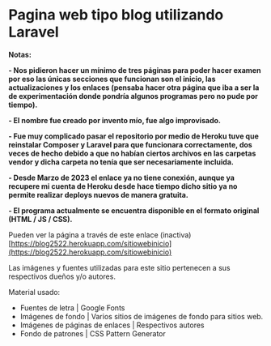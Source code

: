 # Pagina web tipo blog utilizando Laravel

<!----Notas---->
**Notas:**

**- Nos pidieron hacer un mínimo de tres páginas para poder hacer examen por eso las únicas secciones que funcionan son el inicio, las actualizaciones y los enlaces (pensaba hacer otra página que iba a ser la de experimentación donde pondría algunos programas pero no pude por tiempo).**

**- El nombre fue creado por invento mío, fue algo improvisado.**

**- Fue muy complicado pasar el repositorio por medio de Heroku tuve que reinstalar Composer y Laravel para que funcionara correctamente, dos veces de hecho debido a que no habían ciertos archivos en las carpetas vendor y dicha carpeta no tenía que ser necesariamente incluida.**

**- Desde Marzo de 2023 el enlace ya no tiene conexión, aunque ya recupere mi cuenta de Heroku desde hace tiempo dicho sitio ya no permite realizar deploys nuevos de manera gratuita.**

**- El programa actualmente se encuentra disponible en el formato original (HTML / JS / CSS).**
<!----Separador de las notas---->

<!----Separador---->
Pueden ver la página a través de este enlace (inactiva)
[https://blog2522.herokuapp.com/sitiowebinicio](https://blog2522.herokuapp.com/sitiowebinicio)
<!----Separador---->

<!----Separador---->
Las imágenes y fuentes utilizadas para este sitio pertenecen a sus respectivos dueños y/o autores.

Material usado:
- Fuentes de letra | Google Fonts
- Imágenes de fondo | Varios sitios de imágenes de fondo para sitios web.
- Imágenes de páginas de enlaces | Respectivos autores
- Fondo de patrones | CSS Pattern Generator
<!----Separador---->